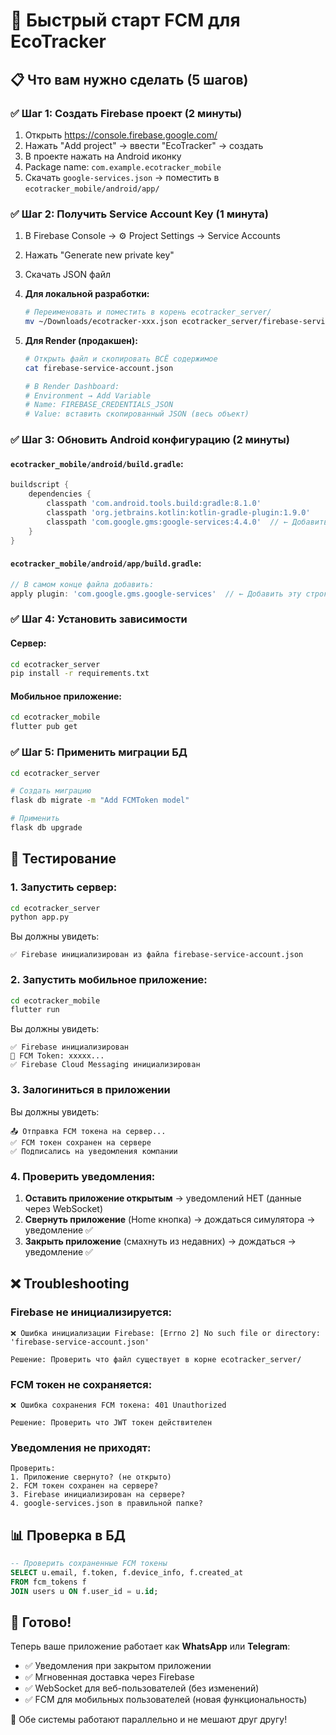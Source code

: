 # 🚀 Быстрый старт FCM для EcoTracker

## 📋 Что вам нужно сделать (5 шагов)

### ✅ Шаг 1: Создать Firebase проект (2 минуты)

1. Открыть https://console.firebase.google.com/
2. Нажать "Add project" → ввести "EcoTracker" → создать
3. В проекте нажать на Android иконку
4. Package name: `com.example.ecotracker_mobile`
5. Скачать `google-services.json` → поместить в `ecotracker_mobile/android/app/`

### ✅ Шаг 2: Получить Service Account Key (1 минута)

1. В Firebase Console → ⚙️ Project Settings → Service Accounts
2. Нажать "Generate new private key"
3. Скачать JSON файл
4. **Для локальной разработки:**
   ```bash
   # Переименовать и поместить в корень ecotracker_server/
   mv ~/Downloads/ecotracker-xxx.json ecotracker_server/firebase-service-account.json
   ```

5. **Для Render (продакшен):**
   ```bash
   # Открыть файл и скопировать ВСЁ содержимое
   cat firebase-service-account.json
   
   # В Render Dashboard:
   # Environment → Add Variable
   # Name: FIREBASE_CREDENTIALS_JSON
   # Value: вставить скопированный JSON (весь объект)
   ```

### ✅ Шаг 3: Обновить Android конфигурацию (2 минуты)

#### `ecotracker_mobile/android/build.gradle`:
```gradle
buildscript {
    dependencies {
        classpath 'com.android.tools.build:gradle:8.1.0'
        classpath 'org.jetbrains.kotlin:kotlin-gradle-plugin:1.9.0'
        classpath 'com.google.gms:google-services:4.4.0'  // ← Добавить эту строку
    }
}
```

#### `ecotracker_mobile/android/app/build.gradle`:
```gradle
// В самом конце файла добавить:
apply plugin: 'com.google.gms.google-services'  // ← Добавить эту строку
```

### ✅ Шаг 4: Установить зависимости

#### Сервер:
```bash
cd ecotracker_server
pip install -r requirements.txt
```

#### Мобильное приложение:
```bash
cd ecotracker_mobile
flutter pub get
```

### ✅ Шаг 5: Применить миграции БД

```bash
cd ecotracker_server

# Создать миграцию
flask db migrate -m "Add FCMToken model"

# Применить
flask db upgrade
```

## 🧪 Тестирование

### 1. Запустить сервер:
```bash
cd ecotracker_server
python app.py
```

Вы должны увидеть:
```
✅ Firebase инициализирован из файла firebase-service-account.json
```

### 2. Запустить мобильное приложение:
```bash
cd ecotracker_mobile
flutter run
```

Вы должны увидеть:
```
✅ Firebase инициализирован
🔑 FCM Token: xxxxx...
✅ Firebase Cloud Messaging инициализирован
```

### 3. Залогиниться в приложении

Вы должны увидеть:
```
📤 Отправка FCM токена на сервер...
✅ FCM токен сохранен на сервере
✅ Подписались на уведомления компании
```

### 4. Проверить уведомления:

1. **Оставить приложение открытым** → уведомлений НЕТ (данные через WebSocket)
2. **Свернуть приложение** (Home кнопка) → дождаться симулятора → уведомление ✅
3. **Закрыть приложение** (смахнуть из недавних) → дождаться → уведомление ✅

## ❌ Troubleshooting

### Firebase не инициализируется:
```
❌ Ошибка инициализации Firebase: [Errno 2] No such file or directory: 'firebase-service-account.json'

Решение: Проверить что файл существует в корне ecotracker_server/
```

### FCM токен не сохраняется:
```
❌ Ошибка сохранения FCM токена: 401 Unauthorized

Решение: Проверить что JWT токен действителен
```

### Уведомления не приходят:
```
Проверить:
1. Приложение свернуто? (не открыто)
2. FCM токен сохранен на сервере?
3. Firebase инициализирован на сервере?
4. google-services.json в правильной папке?
```

## 📊 Проверка в БД

```sql
-- Проверить сохраненные FCM токены
SELECT u.email, f.token, f.device_info, f.created_at 
FROM fcm_tokens f 
JOIN users u ON f.user_id = u.id;
```

## 🎯 Готово!

Теперь ваше приложение работает как **WhatsApp** или **Telegram**:
- ✅ Уведомления при закрытом приложении
- ✅ Мгновенная доставка через Firebase
- ✅ WebSocket для веб-пользователей (без изменений)
- ✅ FCM для мобильных пользователей (новая функциональность)

🎉 Обе системы работают параллельно и не мешают друг другу!

